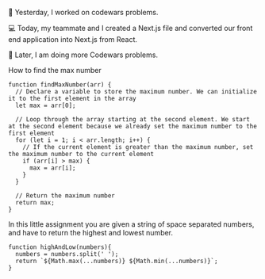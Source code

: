 📖 Yesterday, I worked on codewars problems. 

💻 Today, my teammate and I created a Next.js file and converted our front end application into Next.js from React. 

🎯 Later, I am doing more Codewars problems. 

How to find the max number
```
function findMaxNumber(arr) {
  // Declare a variable to store the maximum number. We can initialize it to the first element in the array
  let max = arr[0];

  // Loop through the array starting at the second element. We start at the second element because we already set the maximum number to the first element
  for (let i = 1; i < arr.length; i++) {
    // If the current element is greater than the maximum number, set the maximum number to the current element
    if (arr[i] > max) {
      max = arr[i];
    }
  }

  // Return the maximum number
  return max;
}
```
In this little assignment you are given a string of space separated numbers, and have to return the highest and lowest number.

```
function highAndLow(numbers){
  numbers = numbers.split(' ');
  return `${Math.max(...numbers)} ${Math.min(...numbers)}`;
}
```
